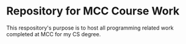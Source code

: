 # Repository for MCC Course Work
This respository's purpose is to host all programming related work completed at MCC for my CS degree.
